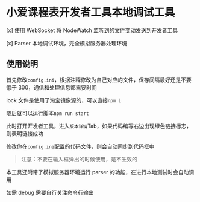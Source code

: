 # 小爱课程表开发者工具本地调试工具

[x] 使用 WebSocket 将 NodeWatch 监听到的文件变动发送到开发者工具

[x] Parser 本地调试环境，完全模拟服务器处理环境

## 使用说明

首先修改`config.ini`，根据注释修改为自己对应的文件，保存间隔最好还是不要低于 300，通信和处理信息都需要时间

lock 文件是使用了淘宝镜像源的，可以直接`npm i`

随后就可以运行脚本`npm run start`

此时打开开发者工具，进入`版本详情`Tab，如果代码编写右边出现绿色链接标志，则表明链接成功

修改你在`config.ini`配置的代码文件，则会自动同步到代码框中

> 注意：不要在输入框弹出的时候使用，是不生效的

本工具还附带了模拟服务器环境运行 parser 的功能，在进行本地测试时会自动调用

如需 debug 需要自行关注命令行输出
